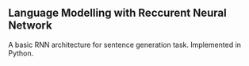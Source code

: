 ## Language Modelling with Reccurent Neural Network

A basic RNN architecture for sentence generation task. Implemented in Python.
